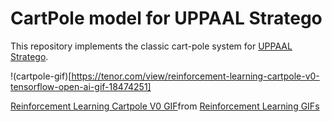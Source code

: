 # CartPole model for UPPAAL Stratego

This repository implements the classic cart-pole system for [UPPAAL
Stratego](https://people.cs.aau.dk/~marius/stratego/). 

!(cartpole-gif)[https://tenor.com/view/reinforcement-learning-cartpole-v0-tensorflow-open-ai-gif-18474251]

<div class="tenor-gif-embed" data-postid="18474251" data-share-method="host" data-aspect-ratio="1.50235" data-width="100%"><a href="https://tenor.com/view/reinforcement-learning-cartpole-v0-tensorflow-open-ai-gif-18474251">Reinforcement Learning Cartpole V0 GIF</a>from <a href="https://tenor.com/search/reinforcement+learning-gifs">Reinforcement Learning GIFs</a></div> <script type="text/javascript" async src="https://tenor.com/embed.js"></script>
